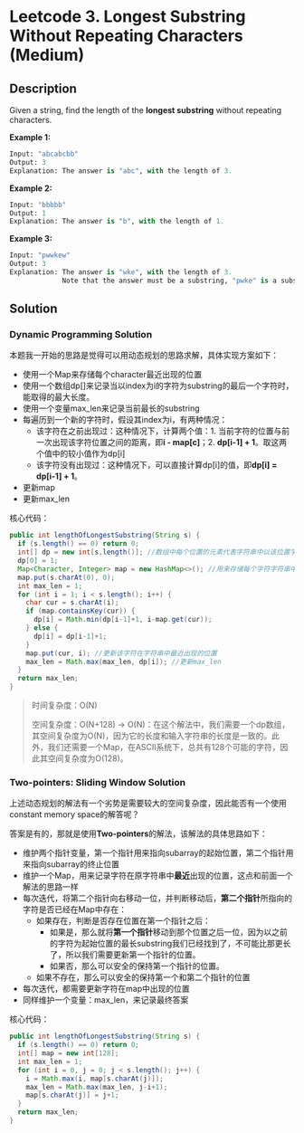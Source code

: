 # Leetcode 3. Longest Substring Without Repeating Characters (Medium)

## Description

Given a string, find the length of the **longest substring** without repeating characters.

**Example 1:**

```python
Input: "abcabcbb"
Output: 3 
Explanation: The answer is "abc", with the length of 3. 
```

**Example 2:**

```python
Input: "bbbbb"
Output: 1
Explanation: The answer is "b", with the length of 1.
```

**Example 3:**

```python
Input: "pwwkew"
Output: 3
Explanation: The answer is "wke", with the length of 3. 
             Note that the answer must be a substring, "pwke" is a subsequence and not a substring.
```

## Solution

### Dynamic Programming Solution

本题我一开始的思路是觉得可以用动态规划的思路求解，具体实现方案如下：

* 使用一个Map来存储每个character最近出现的位置
* 使用一个数组dp[]来记录当以index为i的字符为substring的最后一个字符时，能取得的最大长度。
* 使用一个变量max_len来记录当前最长的substring
* 每遍历到一个新的字符时，假设其index为i，有两种情况：
  * 该字符在之前出现过：这种情况下，计算两个值：1. 当前字符的位置与前一次出现该字符位置之间的距离，即**i - map[c]**；2. **dp[i-1] + 1**。取这两个值中的较小值作为dp[i]
  * 该字符没有出现过：这种情况下，可以直接计算dp[i]的值，即**dp[i] = dp[i-1] + 1**。
* 更新map
* 更新max_len

核心代码：

```java
public int lengthOfLongestSubstring(String s) {
  if (s.length() == 0) return 0;
  int[] dp = new int[s.length()]; //数组中每个位置的元素代表字符串中以该位置字符为终止字符的subarray所能得到的最大长度
  dp[0] = 1;
  Map<Character, Integer> map = new HashMap<>(); //用来存储每个字符字符串中**最近**出现的位置
  map.put(s.charAt(0), 0);
  int max_len = 1;
  for (int i = 1; i < s.length(); i++) {
    char cur = s.charAt(i);
    if (map.containsKey(cur)) {
      dp[i] = Math.min(dp[i-1]+1, i-map.get(cur));
    } else {
      dp[i] = dp[i-1]+1;
    }
    map.put(cur, i); //更新该字符在字符串中最近出现的位置
    max_len = Math.max(max_len, dp[i]); //更新max_len
  }
  return max_len;
}
```

> 时间复杂度：O(N)
>
> 空间复杂度：O(N+128) -> O(N)：在这个解法中，我们需要一个dp数组，其空间复杂度为O(N)，因为它的长度和输入字符串的长度是一致的。此外，我们还需要一个Map，在ASCII系统下，总共有128个可能的字符，因此其空间复杂度为O(128)。

### Two-pointers: Sliding Window Solution

上述动态规划的解法有一个劣势是需要较大的空间复杂度，因此能否有一个使用constant memory space的解答呢？

答案是有的，那就是使用**Two-pointers**的解法，该解法的具体思路如下：

* 维护两个指针变量，第一个指针用来指向subarray的起始位置，第二个指针用来指向subarray的终止位置
* 维护一个Map，用来记录字符在原字符串中**最近**出现的位置，这点和前面一个解法的思路一样
* 每次迭代，将第二个指针向右移动一位，并判断移动后，**第二个指针**所指向的字符是否已经在Map中存在：
  * 如果存在，判断是否存在位置在第一个指针之后：
    * 如果是，那么就将**第一个指针**移动到那个位置之后一位，因为以之前的字符为起始位置的最长substring我们已经找到了，不可能比那更长了，所以我们需要更新第一个指针的位置。
    * 如果否，那么可以安全的保持第一个指针的位置。
  * 如果不存在，那么可以安全的保持第一个和第二个指针的位置
* 每次迭代，都需要更新字符在map中出现的位置
* 同样维护一个变量：max_len，来记录最终答案

核心代码：

```java
public int lengthOfLongestSubstring(String s) {
  if (s.length() == 0) return 0;
  int[] map = new int[128];
  int max_len = 1;
  for (int i = 0, j = 0; j < s.length(); j++) {
    i = Math.max(i, map[s.charAt(j)]);
    max_len = Math.max(max_len, j-i+1);
    map[s.charAt(j)] = j+1;
  }
  return max_len;
}
```



